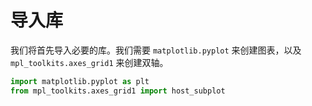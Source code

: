 # 导入库

我们将首先导入必要的库。我们需要 `matplotlib.pyplot` 来创建图表，以及 `mpl_toolkits.axes_grid1` 来创建双轴。

```python
import matplotlib.pyplot as plt
from mpl_toolkits.axes_grid1 import host_subplot
```
